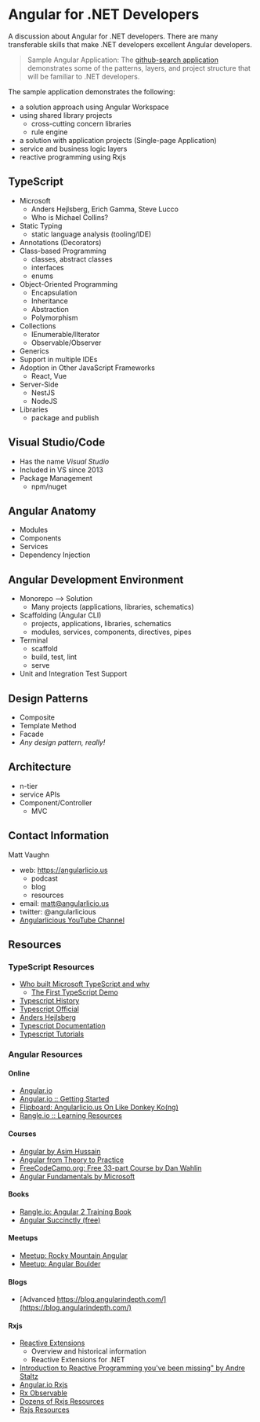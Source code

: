 # Angular for .NET Developers

A discussion about Angular for .NET developers. There are many transferable skills that make .NET developers excellent Angular developers. 

> Sample Angular Application: The [github-search application](https://github.com/buildmotion/github-search) demonstrates some of the patterns, layers, and project structure that will be familiar to .NET developers.


The sample application demonstrates the following:

* a solution approach using Angular Workspace
* using shared library projects
  * cross-cutting concern libraries
  * rule engine
* a solution with application projects (Single-page Application)
* service and business logic layers
* reactive programming using Rxjs

## TypeScript
    
* Microsoft
  * Anders Hejlsberg, Erich Gamma, Steve Lucco
  * Who is Michael Collins?
* Static Typing
  * static language analysis (tooling/IDE)
* Annotations (Decorators)
* Class-based Programming
  * classes, abstract classes
  * interfaces
  * enums
* Object-Oriented Programming
  * Encapsulation
  * Inheritance
  * Abstraction
  * Polymorphism
* Collections
  * IEnumerable/IIterator
  * Observable/Observer
* Generics
* Support in multiple IDEs
* Adoption in Other JavaScript Frameworks
  * React, Vue
* Server-Side
  * NestJS
  * NodeJS
* Libraries
  * package and publish

## Visual Studio/Code

* Has the name *Visual Studio*
* Included in VS since 2013
* Package Management
  * npm/nuget

## Angular Anatomy

* Modules
* Components
* Services
* Dependency Injection

## Angular Development Environment

* Monorepo --> Solution
  * Many projects (applications, libraries, schematics)
* Scaffolding (Angular CLI)
  * projects, applications, libraries, schematics
  * modules, services, components, directives, pipes
* Terminal
  * scaffold
  * build, test, lint
  * serve
* Unit and Integration Test Support

## Design Patterns

* Composite
* Template Method
* Facade
* *Any design pattern, really!*

## Architecture

* n-tier
* service APIs
* Component/Controller
  * MVC

## Contact Information

Matt Vaughn
* web: https://angularlicio.us
  * podcast
  * blog
  * resources
* email: matt@angularlicio.us
* twitter: @angularlicious
* [Angularlicious YouTube Channel](https://www.youtube.com/channel/UCl8tAy4LmasTArFYnGrtkBg)

## Resources

### TypeScript Resources
* [Who built Microsoft TypeScript and why](https://www.zdnet.com/article/who-built-microsoft-typescript-and-why/)
  * [The First TypeScript Demo](https://hackernoon.com/the-first-typescript-demo-905ea095a70f)
* [Typescript History](https://en.wikipedia.org/wiki/TypeScript)
* [Typescript Official](http://www.typescriptlang.org/)
* [Anders Hejlsberg](https://en.wikipedia.org/wiki/Anders_Hejlsberg)
* [Typescript Documentation](http://www.typescriptlang.org/docs/home.html)
* [Typescript Tutorials](http://www.typescriptlang.org/docs/handbook/typescript-in-5-minutes.html)

### Angular Resources

#### Online
* [Angular.io](https://angular.io)
* [Angular.io :: Getting Started](https://angular.io/start)
* [Flipboard: Angularlicio.us On Like Donkey Ko(ng)](https://flipboard.com/@mattvaughn/angularlicio.us-%3A%3A-angular-on-like-donkey-(ko)ng-8b0apofoy)
* [Rangle.io :: Learning Resources](https://archive.rangle.io/resources/tags/angular/)

#### Courses
* [Angular by Asim Hussain](https://codecraft.tv/courses/angular/)
* [Angular from Theory to Practice](https://codecraft.tv/assets/books/angular-from-theory-to-practice.pdf)
* [FreeCodeCamp.org: Free 33-part Course by Dan Wahlin](https://www.freecodecamp.org/news/want-to-learn-angular-heres-our-free-33-part-course-by-dan-wahlin-fc2ff27ab451/)
* [Angular Fundamentals by Microsoft](https://www.edx.org/course/angular-fundamentals-3)

#### Books
* [Rangle.io: Angular 2 Training Book](https://sathyalog.files.wordpress.com/2017/01/ngcourse2.pdf)
* [Angular Succinctly (free)](https://www.syncfusion.com/ebooks/angular-succinctly)

#### Meetups
* [Meetup: Rocky Mountain Angular](https://www.meetup.com/RockyMountainAngular/)
* [Meetup: Angular Boulder](https://www.meetup.com/angular-boulder/)

#### Blogs

* [Advanced https://blog.angularindepth.com/](https://blog.angularindepth.com/)

#### Rxjs

* [Reactive Extensions](https://docs.microsoft.com/en-us/previous-versions/dotnet/reactive-extensions/hh242985(v=vs.103))
  * Overview and historical information
  * Reactive Extensions for .NET
* [Introduction to Reactive Programming you've been missing" by Andre Staltz](https://gist.github.com/staltz/868e7e9bc2a7b8c1f754)
* [Angular.io Rxjs](https://angular.io/guide/rx-library)
* [Rx Observable](http://reactivex.io/documentation/observable.html)
* [Dozens of Rxjs Resources](http://reactivex.io/tutorials.html)
* [Rxjs Resources](https://rxjs-dev.firebaseapp.com/resources)
